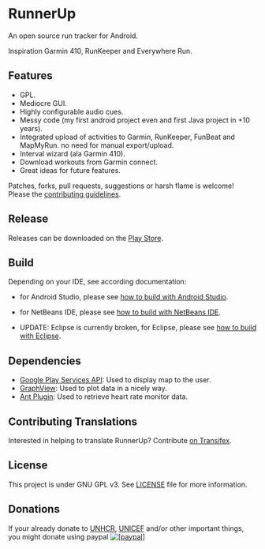 RunnerUp
========

An open source run tracker for Android.

Inspiration Garmin 410, RunKeeper and Everywhere Run.

## Features
- GPL.
- Mediocre GUI.
- Highly configurable audio cues.
- Messy code (my first android project even and first Java project in +10 years).
- Integrated upload of activities to Garmin, RunKeeper, FunBeat and MapMyRun.
  no need for manual export/upload.
- Interval wizard (ala Garmin 410).
- Download workouts from Garmin connect.
- Great ideas for future features.

Patches, forks, pull requests, suggestions or harsh flame is welcome! Please the [contributing guidelines](CONTRIBUTING.md).

## Release
Releases can be downloaded on the [Play Store](https://play.google.com/store/apps/details?id=org.runnerup).


## Build
Depending on your IDE, see according documentation:
- for Android Studio, please see [how to build with Android Studio](Documentation/howto-build-with-android-studio.txt).

- for NetBeans IDE, please see [how to build with NetBeans IDE](Documentation/howto-build-with-netbeans-ide.txt).

- UPDATE: Eclipse is currently broken,
for Eclipse, please see [how to build with Eclipse](Documentation/howto-build-with-eclipse.txt).

## Dependencies
- [Google Play Services API](http://developer.android.com/google/play-services/index.html): Used to display map to the user.
- [GraphView](https://github.com/jjoe64/GraphView.git): Used to plot data in a nicely way.
- [Ant Plugin](http://www.thisisant.com): Used to retrieve heart rate monitor data.

## Contributing Translations
Interested in helping to translate RunnerUp? 
Contribute [on Transifex](https://www.transifex.com/projects/p/runner-up-android).

## License
This project is under GNU GPL v3. See [LICENSE](LICENSE) file for more information.

## Donations
If your already donate to <a href="http://www.unhcr.org">UNHCR</a>, <a href="http://www.unicef.org/">UNICEF</a> and/or other important things, you might donate using paypal <a href="https://www.paypal.com/cgi-bin/webscr?cmd=_xclick&business=runnerup%2eandroid%40gmail%2ecom&lc=US&item_name=RunnerUp&button_subtype=services&currency_code=EUR&tax_rate=25%2e000&bn=PP%2dBuyNowBF%3abtn_buynow_LG%2egif%3aNonHosted"><img src="https://www.paypalobjects.com/en_US/i/btn/btn_donate_SM.gif" alt="[paypal]" /></a>
